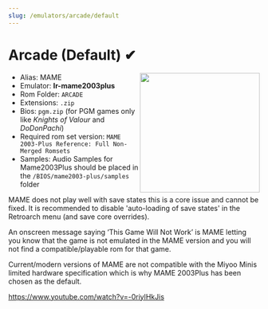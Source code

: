```yaml
---
slug: /emulators/arcade/default
---
```



# Arcade (Default) ✔

<img src="https://user-images.githubusercontent.com/44569252/188292473-5ce7149e-2d90-441f-9c17-fc259c674387.png" align="right" width="240" />

- Alias: MAME
- Emulator: **lr-mame2003plus** 
- Rom Folder: `ARCADE` 
- Extensions: `.zip`
- Bios: `pgm.zip` (for PGM games only like *Knights of Valour* and *DoDonPachi*)
- Required rom set version: `MAME 2003-Plus Reference: Full Non-Merged Romsets`
- Samples: Audio Samples for Mame2003Plus should be placed in the `/BIOS/mame2003-plus/samples` folder
 
MAME does not play well with save states this is a core issue and cannot be fixed. It is recommended to disable 'auto-loading of save states' in the Retroarch menu (and save core overrides).

An onscreen message saying ‘This Game Will Not Work’ is MAME letting you know that the game is not emulated in the MAME version and you will not find a compatible/playable rom for that game.

Current/modern versions of MAME are not compatible with the Miyoo Minis limited hardware specification which is why MAME 2003Plus has been chosen as the default.  

https://www.youtube.com/watch?v=-0riylHkJis
